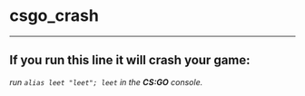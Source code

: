 # csgo_crash
---
## If you run this line it will crash your game:
_run `alias leet "leet"; leet` in the **CS:GO** console._
